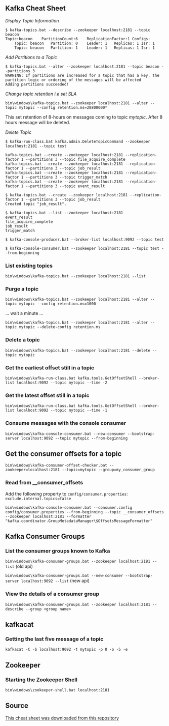 Kafka Cheat Sheet
-----------

*Display Topic Information*

```
$ kafka-topics.bat --describe --zookeeper localhost:2181 --topic beacon
Topic:beacon	PartitionCount:6	ReplicationFactor:1	Configs:
	Topic: beacon	Partition: 0	Leader: 1	Replicas: 1	Isr: 1
	Topic: beacon	Partition: 1	Leader: 1	Replicas: 1	Isr: 1
```

*Add Partitions to a Topic*

```
$ kafka-topics.bat --alter --zookeeper localhost:2181 --topic beacon --partitions 3
WARNING: If partitions are increased for a topic that has a key, the partition logic or ordering of the messages will be affected
Adding partitions succeeded!
```


*Change topic retention i.e set SLA*

```
bin\windows\kafka-topics.bat --zookeeper localhost:2181 --alter --topic mytopic --config retention.ms=28800000*
```
This set retention of 8-hours on messages coming to topic _mytopic_. After 8 hours message will be deleted.

*Delete Topic*

```
$ kafka-run-class.bat kafka.admin.DeleteTopicCommand --zookeeper localhost:2181 --topic test
```

```
kafka-topics.bat --create --zookeeper localhost:2181 --replication-factor 1 --partitions 3 --topic file_acquire_complete
kafka-topics.bat --create --zookeeper localhost:2181 --replication-factor 1 --partitions 3 --topic job_result
kafka-topics.bat --create --zookeeper localhost:2181 --replication-factor 1 --partitions 3 --topic trigger_match
kafka-topics.bat --create --zookeeper localhost:2181 --replication-factor 1 --partitions 3 --topic event_result
```

```
$ kafka-topics.bat --create --zookeeper localhost:2181 --replication-factor 1 --partitions 3 --topic job_result
Created topic "job_result".
```

```
$ kafka-topics.bat --list --zookeeper localhost:2181
event_result
file_acquire_complete
job_result
trigger_match
```

```
$ kafka-console-producer.bat --broker-list localhost:9092 --topic test
```

```
$ kafka-console-consumer.bat --zookeeper localhost:2181 --topic test --from-beginning
```


### List existing topics
 `bin\windows\kafka-topics.bat --zookeeper localhost:2181 --list`

### Purge a topic
 `bin\windows\kafka-topics.bat --zookeeper localhost:2181 --alter --topic mytopic --config retention.ms=1000`
 
... wait a minute ...

 `bin\windows\kafka-topics.bat --zookeeper localhost:2181 --alter --topic mytopic --delete-config retention.ms`
 
### Delete a topic
 `bin\windows\kafka-topics.bat --zookeeper localhost:2181 --delete --topic mytopic`

### Get the earliest offset still in a topic
`bin\windows\kafka-run-class.bat kafka.tools.GetOffsetShell --broker-list localhost:9092 --topic mytopic --time -2`

### Get the latest offset still in a topic
`bin\windows\kafka-run-class.bat kafka.tools.GetOffsetShell --broker-list localhost:9092 --topic mytopic --time -1`

### Consume messages with the console consumer
`bin\windows\kafka-console-consumer.bat --new-consumer --bootstrap-server localhost:9092 --topic mytopic --from-beginning`

## Get the consumer offsets for a topic
`bin\windows\kafka-consumer-offset-checker.bat --zookeeper=localhost:2181 --topic=mytopic --group=my_consumer_group`

### Read from __consumer_offsets

Add the following property to `config/consumer.properties`:
`exclude.internal.topics=false`

`bin\windows\kafka-console-consumer.bat --consumer.config config/consumer.properties --from-beginning --topic __consumer_offsets --zookeeper localhost:2181 --formatter "kafka.coordinator.GroupMetadataManager\$OffsetsMessageFormatter"`

## Kafka Consumer Groups

### List the consumer groups known to Kafka
`bin\windows\kafka-consumer-groups.bat --zookeeper localhost:2181 --list`  (old api)

`bin\windows\kafka-consumer-groups.bat --new-consumer --bootstrap-server localhost:9092 --list` (new api)

### View the details of a consumer group 
`bin\windows\kafka-consumer-groups.bat --zookeeper localhost:2181 --describe --group <group name>`

## kafkacat

### Getting the last five message of a topic
`kafkacat -C -b localhost:9092 -t mytopic -p 0 -o -5 -e`

## Zookeeper

### Starting the Zookeeper Shell

`bin\windows\zookeeper-shell.bat localhost:2181`

## Source

[This cheat sheet was downloaded from this repository](https://gist.github.com/sahilsk/d2a6ec384f5f2333e3fef40a581a97e1)
